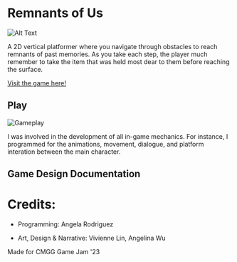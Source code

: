 # Remnants of Us

![Alt Text](https://img.itch.zone/aW1nLzExNzA0MTE3LnBuZw==/original/bHUuLO.png)

A 2D vertical platformer where you navigate through obstacles to reach remnants of past memories. As you take each step, the player much remember to take the item that was held most dear to them before reaching the surface.

 [Visit the game here!](https://itch.io/jam/cmgg-game-jam-23/rate/1990788)

 ## Play

 ![Gameplay](https://github.com/angela-rodriguezz/Remnants-Of-Us/blob/Angela/%E3%83%AC%E3%82%B3%E3%83%BC%E3%83%87%E3%82%A3%E3%83%B3%E3%82%B0%202023-04-06%20160228.gif?raw=true)

 I was involved in the development of all in-game mechanics. For instance, I programmed for the animations, movement, dialogue, and platform interation between the main character.

## Game Design Documentation

# Credits:

- Programming: Angela Rodriguez

- Art, Design & Narrative: Vivienne Lin, Angelina Wu

Made for CMGG Game Jam '23

